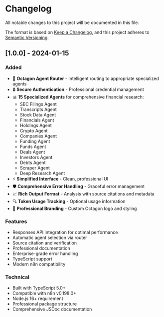 # Changelog

All notable changes to this project will be documented in this file.

The format is based on [Keep a Changelog](https://keepachangelog.com/en/1.0.0/),
and this project adheres to [Semantic Versioning](https://semver.org/spec/v2.0.0.html).

## [1.0.0] - 2024-01-15

### Added
- 🎯 **Octagon Agent Router** - Intelligent routing to appropriate specialized agents
- 🔒 **Secure Authentication** - Professional credential management
- 📊 **15 Specialized Agents** for comprehensive financial research:
  - SEC Filings Agent
  - Transcripts Agent
  - Stock Data Agent
  - Financials Agent
  - Holdings Agent
  - Crypto Agent
  - Companies Agent
  - Funding Agent
  - Funds Agent
  - Deals Agent
  - Investors Agent
  - Debts Agent
  - Scraper Agent
  - Deep Research Agent
- ⚡ **Simplified Interface** - Clean, professional UI
- 🛡️ **Comprehensive Error Handling** - Graceful error management
- 📈 **Rich Output Format** - Analysis with source citations and metadata
- 🔍 **Token Usage Tracking** - Optional usage information
- 🎨 **Professional Branding** - Custom Octagon logo and styling

### Features
- Responses API integration for optimal performance
- Automatic agent selection via router
- Source citation and verification
- Professional documentation
- Enterprise-grade error handling
- TypeScript support
- Modern n8n compatibility

### Technical
- Built with TypeScript 5.0+
- Compatible with n8n v0.198.0+
- Node.js 16+ requirement
- Professional package structure
- Comprehensive JSDoc documentation 